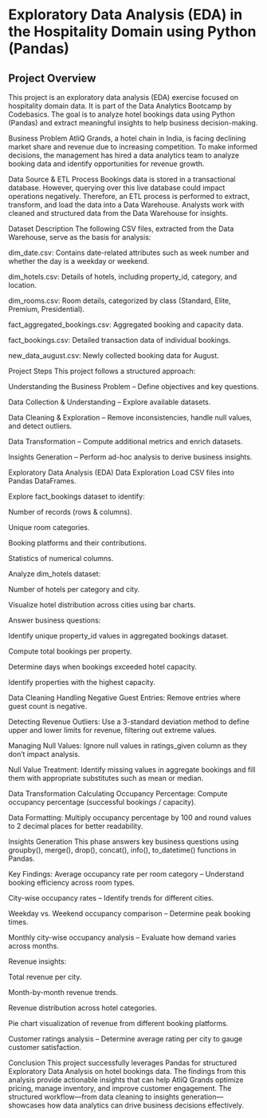 # Exploratory Data Analysis (EDA) in the Hospitality Domain using Python (Pandas)
## Project Overview
This project is an exploratory data analysis (EDA) exercise focused on hospitality domain data. It is part of the Data Analytics Bootcamp by Codebasics. The goal is to analyze hotel bookings data using Python (Pandas) and extract meaningful insights to help business decision-making.

Business Problem
AtliQ Grands, a hotel chain in India, is facing declining market share and revenue due to increasing competition. To make informed decisions, the management has hired a data analytics team to analyze booking data and identify opportunities for revenue growth.

Data Source & ETL Process
Bookings data is stored in a transactional database. However, querying over this live database could impact operations negatively. Therefore, an ETL process is performed to extract, transform, and load the data into a Data Warehouse. Analysts work with cleaned and structured data from the Data Warehouse for insights.

Dataset Description
The following CSV files, extracted from the Data Warehouse, serve as the basis for analysis:

dim_date.csv: Contains date-related attributes such as week number and whether the day is a weekday or weekend.

dim_hotels.csv: Details of hotels, including property_id, category, and location.

dim_rooms.csv: Room details, categorized by class (Standard, Elite, Premium, Presidential).

fact_aggregated_bookings.csv: Aggregated booking and capacity data.

fact_bookings.csv: Detailed transaction data of individual bookings.

new_data_august.csv: Newly collected booking data for August.

Project Steps
This project follows a structured approach:

Understanding the Business Problem – Define objectives and key questions.

Data Collection & Understanding – Explore available datasets.

Data Cleaning & Exploration – Remove inconsistencies, handle null values, and detect outliers.

Data Transformation – Compute additional metrics and enrich datasets.

Insights Generation – Perform ad-hoc analysis to derive business insights.

Exploratory Data Analysis (EDA)
Data Exploration
Load CSV files into Pandas DataFrames.

Explore fact_bookings dataset to identify:

Number of records (rows & columns).

Unique room categories.

Booking platforms and their contributions.

Statistics of numerical columns.

Analyze dim_hotels dataset:

Number of hotels per category and city.

Visualize hotel distribution across cities using bar charts.

Answer business questions:

Identify unique property_id values in aggregated bookings dataset.

Compute total bookings per property.

Determine days when bookings exceeded hotel capacity.

Identify properties with the highest capacity.

Data Cleaning
Handling Negative Guest Entries: Remove entries where guest count is negative.

Detecting Revenue Outliers: Use a 3-standard deviation method to define upper and lower limits for revenue, filtering out extreme values.

Managing Null Values: Ignore null values in ratings_given column as they don’t impact analysis.

Null Value Treatment: Identify missing values in aggregate bookings and fill them with appropriate substitutes such as mean or median.

Data Transformation
Calculating Occupancy Percentage: Compute occupancy percentage (successful bookings / capacity).

Data Formatting: Multiply occupancy percentage by 100 and round values to 2 decimal places for better readability.

Insights Generation
This phase answers key business questions using groupby(), merge(), drop(), concat(), info(), to_datetime() functions in Pandas.

Key Findings:
Average occupancy rate per room category – Understand booking efficiency across room types.

City-wise occupancy rates – Identify trends for different cities.

Weekday vs. Weekend occupancy comparison – Determine peak booking times.

Monthly city-wise occupancy analysis – Evaluate how demand varies across months.

Revenue insights:

Total revenue per city.

Month-by-month revenue trends.

Revenue distribution across hotel categories.

Pie chart visualization of revenue from different booking platforms.

Customer ratings analysis – Determine average rating per city to gauge customer satisfaction.

Conclusion
This project successfully leverages Pandas for structured Exploratory Data Analysis on hotel bookings data. The findings from this analysis provide actionable insights that can help AtliQ Grands optimize pricing, manage inventory, and improve customer engagement. The structured workflow—from data cleaning to insights generation—showcases how data analytics can drive business decisions effectively.
